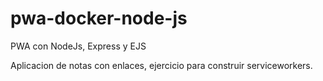 # pwa-docker-node-js
PWA con NodeJs, Express y EJS

Aplicacion de notas con enlaces, ejercicio para construir serviceworkers.
